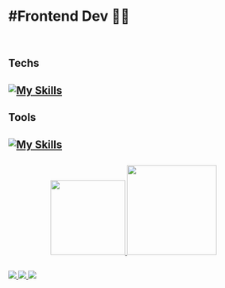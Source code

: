 # #Frontend Dev 🦄🌈

<!-- Imagens das linguagens utilizadas
       no devicon tem todas as linguagens-->
  <div style="display: inline_block"><br>
  
  ## Techs
  ## [![My Skills](https://skillicons.dev/icons?i=html,css,js,ts,react,nodejs)](https://skillicons.dev)
  
  ## Tools
  ## [![My Skills](https://skillicons.dev/icons?i=vscode,figma,git)](https://skillicons.dev)


##

<!-- aqueles rectângulos de status 
     https://github.com/anuraghazra/github-readme-stats
     temas e outras cenas interessantes-->
     
<div align="center">
  <a href="https://github.com/mellcosta">
  <img height="150em" src="https://github-readme-stats.vercel.app/api?username=mellcosta&show_icons=true&theme=github_dark&include_all_commits=true&count_private=true"/>
  <img height="180em" src="https://github-readme-stats.vercel.app/api/top-langs/?username=mellcosta&layout=compact&langs_count=7&theme=react"/>
</div> 
  
  
  ##
  <!--Para colocar as redes sociais
       https://dev.to/envoy_/150-badges-for-github-pnk tem imagens das redes, só copiar no src-->
  
 <div> 
  <a href="https://github.com/mellcosta" target="_blank">
         <img src="https://img.shields.io/badge/GitHub-100000?style=for-the-badge&logo=github&logoColor=white" target="_blank">
  </a>   
  <a href="https://www.linkedin.com/in/melissa-costa-71300a209?lipi=urn%3Ali%3Apage%3Ad_flagship3_profile_view_base_contact_details%3B2Df9dEU7Rl%2BWugKmLgwQfQ%3D%3D" target="_blank">
         <img src="https://img.shields.io/badge/-LinkedIn-%230077B5?style=for-the-badge&logo=linkedin&logoColor=white" target="_blank">
  </a>
        <a href="https://portfolio-mellcosta.vercel.app/" target="_blank">
               <img src="https://img.shields.io/badge/website-000000?style=for-the-badge&logo=About.me&logoColor=white" target="_blank">
        </a>
</div>  
